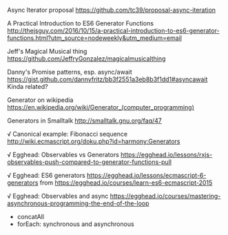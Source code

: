 Async Iterator proposal
https://github.com/tc39/proposal-async-iteration

A Practical Introduction to ES6 Generator Functions
http://thejsguy.com/2016/10/15/a-practical-introduction-to-es6-generator-functions.html?utm_source=nodeweekly&utm_medium=email

Jeff's Magical Musical thing
https://github.com/JeffryGonzalez/magicalmusicalthing

Danny's Promise patterns, esp. async/await
https://gist.github.com/dannyfritz/bb3f2551a3eb8b3f1dd1#asyncawait
Kinda related?

Generator on wikipedia
https://en.wikipedia.org/wiki/Generator_(computer_programming)

Generators in Smalltalk
http://smalltalk.gnu.org/faq/47

√ Canonical example: Fibonacci sequence
http://wiki.ecmascript.org/doku.php?id=harmony:Generators

√ Egghead: Observables vs Generators
https://egghead.io/lessons/rxjs-observables-push-compared-to-generator-functions-pull

√ Egghead: ES6 generators
https://egghead.io/lessons/ecmascript-6-generators
from https://egghead.io/courses/learn-es6-ecmascript-2015

√ Egghead: Observables and async
https://egghead.io/courses/mastering-asynchronous-programming-the-end-of-the-loop
- concatAll
- forEach: synchronous and asynchronous

